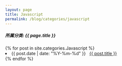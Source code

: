 ```yaml
---
layout: page
title: Javascript
permalink: /blog/categories/javascript
---
```


<h5> 所属分类: {{ page.title }} </h5>

<div class="card">
{% for post in site.categories.Javascript %}
 <li class="category-posts"><span>{{ post.date | date: "%Y-%m-%d" }}</span> &nbsp; <a href="{{ post.url }}">{{ post.title }}</a></li>
{% endfor %}
</div>